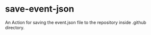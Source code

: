 # save-event-json
An Action for saving the event.json file to the repository inside .github directory.
